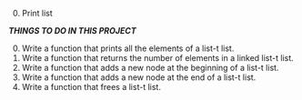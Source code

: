 0. Print list

***THINGS TO DO IN THIS PROJECT***

0. Write a function that prints all the elements of a list-t list.
1. Write a function that returns the number of elements in a linked list-t list.
2. Write a function that adds a new node at the beginning of a list-t list.
3. Write a function that adds a new node at the end of a list-t list.
4. Write a function that frees a list-t list.
